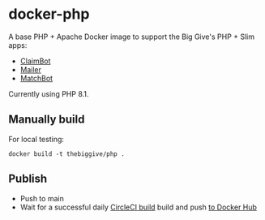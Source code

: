 # docker-php

A base PHP + Apache Docker image to support the Big Give's PHP + Slim apps:
 
 * [ClaimBot](https://github.com/thebiggive/claimbot)
 * [Mailer](https://github.com/thebiggive/mailer)
 * [MatchBot](https://github.com/thebiggive/matchbot)

Currently using PHP 8.1.

## Manually build

For local testing:

    docker build -t thebiggive/php .

## Publish

* Push to main
* Wait for a successful daily [CircleCI build](.circleci/config.yml) build and push [to Docker Hub](https://hub.docker.com/r/thebiggive/php/builds/)

